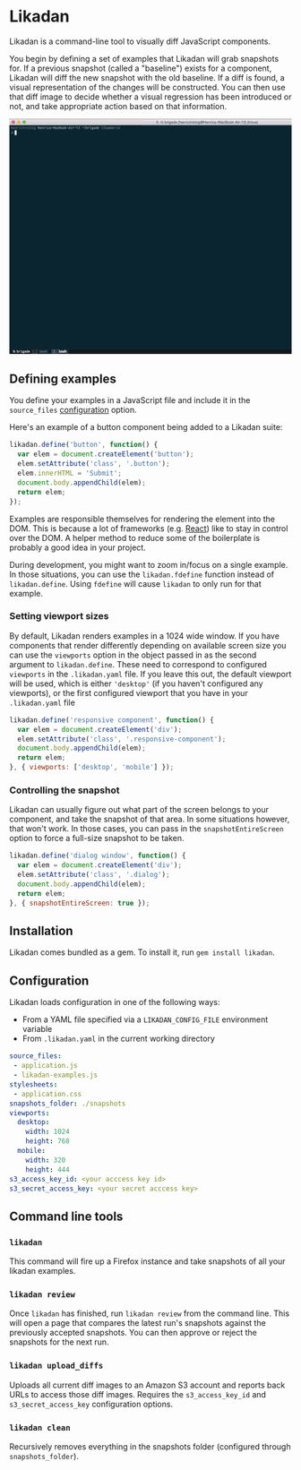 # Likadan

Likadan is a command-line tool to visually diff JavaScript components.

You begin by defining a set of examples that Likadan will grab snapshots for.
If a previous snapshot (called a "baseline") exists for a component, Likadan
will diff the new snapshot with the old baseline. If a diff is found, a visual
representation of the changes will be constructed. You can then use that diff
image to decide whether a visual regression has been introduced or not, and
take appropriate action based on that information.

![Demo of Likadan in action](likadan_demo.gif)

## Defining examples

You define your examples in a JavaScript file and include it in the
`source_files` [configuration](#configuration) option.

Here's an example of a button component being added to a Likadan suite:

```javascript
likadan.define('button', function() {
  var elem = document.createElement('button');
  elem.setAttribute('class', '.button');
  elem.innerHTML = 'Submit';
  document.body.appendChild(elem);
  return elem;
});
```

Examples are responsible themselves for rendering the element into the DOM.
This is because a lot of frameworks (e.g.
[React](https://facebook.github.io/react/)) like to stay in control over the
DOM. A helper method to reduce some of the boilerplate is probably a good idea
in your project.

During development, you might want to zoom in/focus on a single example. In
those situations, you can use the `likadan.fdefine` function instead of
`likadan.define`. Using `fdefine` will cause `likadan` to only run for that
example.

### Setting viewport sizes

By default, Likadan renders examples in a 1024 wide window. If you have
components that render differently depending on available screen size you can
use the `viewports` option in the object passed in as the second argument to
`likadan.define`. These need to correspond to configured `viewports` in the
`.likadan.yaml` file. If you leave this out, the default viewport will be used,
which is either `'desktop'` (if you haven't configured any viewports), or the
first configured viewport that you have in your `.likadan.yaml` file

```javascript
likadan.define('responsive component', function() {
  var elem = document.createElement('div');
  elem.setAttribute('class', '.responsive-component');
  document.body.appendChild(elem);
  return elem;
}, { viewports: ['desktop', 'mobile'] });
```

### Controlling the snapshot

Likadan can usually figure out what part of the screen belongs to your
component, and take the snapshot of that area. In some situations however, that
won't work. In those cases, you can pass in the `snapshotEntireScreen` option
to force a full-size snapshot to be taken.

```javascript
likadan.define('dialog window', function() {
  var elem = document.createElement('div');
  elem.setAttribute('class', '.dialog');
  document.body.appendChild(elem);
  return elem;
}, { snapshotEntireScreen: true });
```

## Installation

Likadan comes bundled as a gem. To install it, run `gem install likadan`.

## Configuration

Likadan loads configuration in one of the following ways:

- From a YAML file specified via a `LIKADAN_CONFIG_FILE` environment variable
- From `.likadan.yaml` in the current working directory

```yaml
source_files:
 - application.js
 - likadan-examples.js
stylesheets:
 - application.css
snapshots_folder: ./snapshots
viewports:
  desktop:
    width: 1024
    height: 768
  mobile:
    width: 320
    height: 444
s3_access_key_id: <your acccess key id>
s3_secret_access_key: <your secret acccess key>
```

## Command line tools

### `likadan`

This command will fire up a Firefox instance and take snapshots of all your
likadan examples.

### `likadan review`

Once `likadan` has finished, run `likadan review` from the command line. This
will open a page that compares the latest run's snapshots against the
previously accepted snapshots. You can then approve or reject the snapshots for
the next run.

### `likadan upload_diffs`

Uploads all current diff images to an Amazon S3 account and reports back URLs
to access those diff images. Requires the `s3_access_key_id` and
`s3_secret_access_key` configuration options.

### `likadan clean`

Recursively removes everything in the snapshots folder (configured through
`snapshots_folder`).
